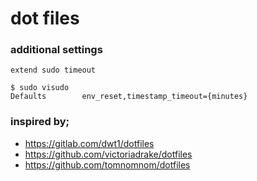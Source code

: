 # dot files

### additional settings
```
extend sudo timeout

$ sudo visudo
Defaults        env_reset,timestamp_timeout={minutes}
```

### inspired by;
- https://gitlab.com/dwt1/dotfiles
- https://github.com/victoriadrake/dotfiles
- https://github.com/tomnomnom/dotfiles